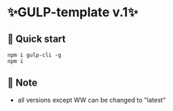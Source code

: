# ✨GULP-template v.1✨

## 🚀 Quick start
```
npm i gulp-cli -g
npm i

```
## 📖 Note
 -  all versions except WW can be changed to "latest"
